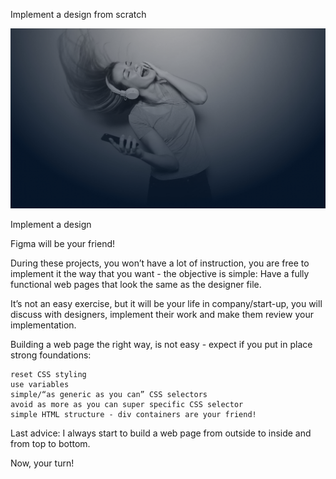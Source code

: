 Implement a design from scratch

![alt text](images/headphones_hero_1.jpg)

Implement a design

Figma will be your friend!

During these projects, you won’t have a lot of instruction, you are free to implement it the way that you want - the objective is simple: Have a fully functional web pages that look the same as the designer file.

It’s not an easy exercise, but it will be your life in company/start-up, you will discuss with designers, implement their work and make them review your implementation.

Building a web page the right way, is not easy - expect if you put in place strong foundations:

    reset CSS styling
    use variables
    simple/“as generic as you can” CSS selectors
    avoid as more as you can super specific CSS selector
    simple HTML structure - div containers are your friend!

Last advice: I always start to build a web page from outside to inside and from top to bottom.

Now, your turn!
